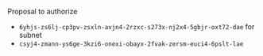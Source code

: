 Proposal to authorize
- `6yhjs-zs6lj-cp3pv-zsxln-avjn4-2rzxc-s273x-nj2x4-5gbjr-oxt72-dae`
for subnet
- `csyj4-zmann-ys6ge-3kzi6-onexi-obayx-2fvak-zersm-euci4-6pslt-lae`